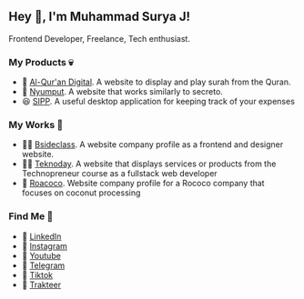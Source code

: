 ## Hey 👋, I'm Muhammad Surya J!

Frontend Developer, Freelance, Tech enthusiast.

### My Products 💀
- 🤩 [Al-Qur'an Digital](https://github.com/suryamsj/al-quran-digital). A website to display and play surah from the Quran.
- 🤡 [Nyumput](https://nyumput.vercel.app/). A website that works similarly to secreto.
- 😆 [SIPP](https://github.com/suryamsj/SIPP). A useful desktop application for keeping track of your expenses

### My Works 🤖
- 🐱‍🐉 [Bsideclass](https://bsideclass.id/). A website company profile as a frontend and designer website.
- 🐱‍🚀 [Teknoday](https://trilogi.ac.id/teknoday/). A website that displays services or products from the Technopreneur course as a fullstack web developer
- 🦉 [Roacoco](https://roacoco.com/). Website company profile for a Rococo company that focuses on coconut processing

### Find Me 👀
- 🥩 [LinkedIn](https://www.linkedin.com/in/suryamsj/)
- 🥞 [Instagram](https://www.instagram.com/suryaaamsj/)
- 🍔 [Youtube](https://youtube.com/@suryamsj)
- 🍟 [Telegram](https://telegram.me/ciiciociii)
- 🍜 [Tiktok](https://www.tiktok.com/@suryamsj)
- 🍵 [Trakteer](https://trakteer.id/suryamsj)